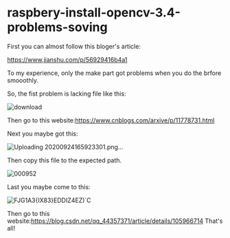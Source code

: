 # raspbery-install-opencv-3.4-problems-soving
First you can almost follow this bloger's article:

https://www.jianshu.com/p/56929416b4a1

To my experience, only the make part got problems when you do the brfore smooothly.

So, the fist problem is lacking file like this:

![download](https://user-images.githubusercontent.com/75357598/113174888-6c459980-927d-11eb-9760-90bb69664948.gif)

Then go to this website:https://www.cnblogs.com/arxive/p/11778731.html

Next you maybe got this:

![Uploading 20200924165923301.png…]()

Then copy this file to the expected path.

![000952](https://user-images.githubusercontent.com/75357598/113176021-a499a780-927e-11eb-9d03-be8f11ee12fe.png)

Last you maybe come to this:

![FJG1A3{IX83}EDDIZ4EZ)`C](https://user-images.githubusercontent.com/75357598/113175443-00176580-927e-11eb-885f-f7e8cfcb1553.png)

Then go to this website:https://blog.csdn.net/qq_44357371/article/details/105966714
That's all!
